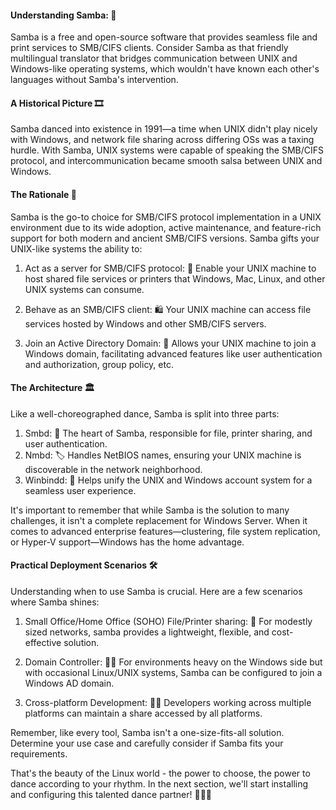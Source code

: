 #### Understanding Samba: 🧩

Samba is a free and open-source software that provides seamless file and print services to SMB/CIFS clients. Consider Samba as that friendly multilingual translator that bridges communication between UNIX and Windows-like operating systems, which wouldn't have known each other's languages without Samba's intervention.

#### A Historical Picture 🎞️

Samba danced into existence in 1991—a time when UNIX didn't play nicely with Windows, and network file sharing across differing OSs was a taxing hurdle. With Samba, UNIX systems were capable of speaking the SMB/CIFS protocol, and intercommunication became smooth salsa between UNIX and Windows.

#### The Rationale 🧠

Samba is the go-to choice for SMB/CIFS protocol implementation in a UNIX environment due to its wide adoption, active maintenance, and feature-rich support for both modern and ancient SMB/CIFS versions. Samba gifts your UNIX-like systems the ability to:

1. Act as a server for SMB/CIFS protocol: 🏢 Enable your UNIX machine to host shared file services or printers that Windows, Mac, Linux, and other UNIX systems can consume.

2. Behave as an SMB/CIFS client: 🛍️ Your UNIX machine can access file services hosted by Windows and other SMB/CIFS servers.

3. Join an Active Directory Domain: 💼 Allows your UNIX machine to join a Windows domain, facilitating advanced features like user authentication and authorization, group policy, etc.

#### The Architecture 🏛️

Like a well-choreographed dance, Samba is split into three parts:

1. Smbd: 💾 The heart of Samba, responsible for file, printer sharing, and user authentication.
2. Nmbd: 🏷️ Handles NetBIOS names, ensuring your UNIX machine is discoverable in the network neighborhood.
3. Winbindd: 🎫 Helps unify the UNIX and Windows account system for a seamless user experience.

It's important to remember that while Samba is the solution to many challenges, it isn't a complete replacement for Windows Server. When it comes to advanced enterprise features—clustering, file system replication, or Hyper-V support—Windows has the home advantage.

#### Practical Deployment Scenarios 🛠️

Understanding when to use Samba is crucial. Here are a few scenarios where Samba shines:

1. Small Office/Home Office (SOHO) File/Printer sharing: 🏪 For modestly sized networks, samba provides a lightweight, flexible, and cost-effective solution.

2. Domain Controller: 👨‍💼 For environments heavy on the Windows side but with occasional Linux/UNIX systems, Samba can be configured to join a Windows AD domain. 

3. Cross-platform Development: 👩‍💻 Developers working across multiple platforms can maintain a share accessed by all platforms.

Remember, like every tool, Samba isn't a one-size-fits-all solution. Determine your use case and carefully consider if Samba fits your requirements.

That's the beauty of the Linux world - the power to choose, the power to dance according to your rhythm. In the next section, we'll start installing and configuring this talented dance partner! 🕺🎵🐧